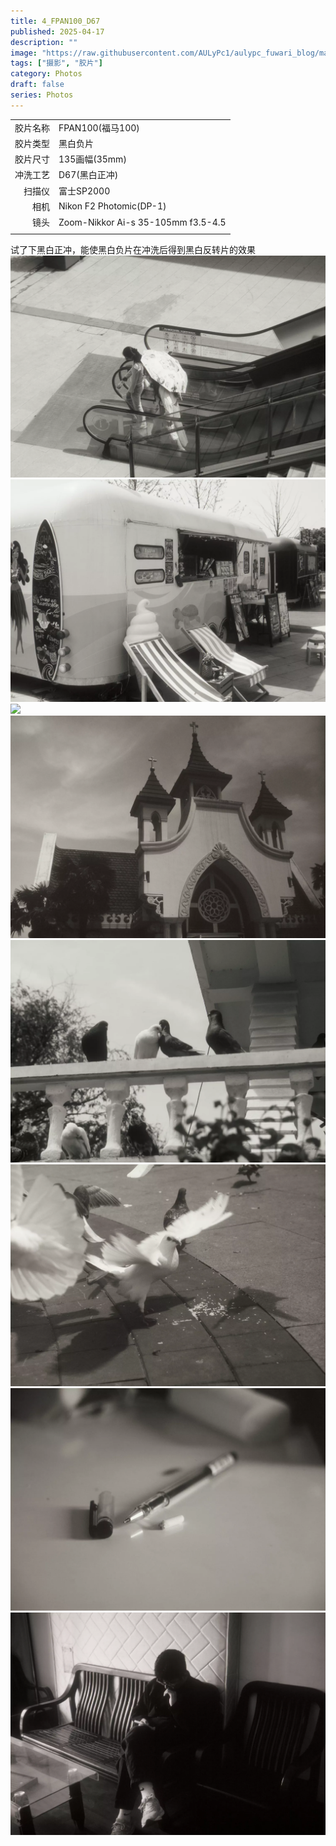 ```yaml
---
title: 4_FPAN100_D67
published: 2025-04-17
description: ""
image: "https://raw.githubusercontent.com/AULyPc1/aulypc_fuwari_blog/main/picture/mypic/film/4_FPAN100_D67/000012.webp"
tags: ["摄影", "胶片"]
category: Photos
draft: false
series: Photos
---
```


|          |                                    |
| -------: | :--------------------------------- |
| 胶片名称 | FPAN100(福马100)                   |
| 胶片类型 | 黑白负片                           |
| 胶片尺寸 | 135画幅(35mm)                      |
| 冲洗工艺 | D67(黑白正冲)                      |
|   扫描仪 | 富士SP2000                         |
|     相机 | Nikon F2 Photomic(DP-1)            |
|     镜头 | Zoom-Nikkor Ai-s 35-105mm f3.5-4.5 |
|          |                                    |
  
试了下黑白正冲，能使黑白负片在冲洗后得到黑白反转片的效果  
<img src="https://raw.githubusercontent.com/AULyPc1/aulypc_fuwari_blog/main/picture/mypic/film/4_FPAN100_D67/000001.webp" border=0 loading="lazy">
<img src="https://raw.githubusercontent.com/AULyPc1/aulypc_fuwari_blog/main/picture/mypic/film/4_FPAN100_D67/000002.webp" border=0 loading="lazy">
<img src="https://raw.githubusercontent.com/AULyPc1/aulypc_fuwari_blog/main/picture/mypic/film/4_FPAN100_D67/000004.webp" border=0 loading="lazy">
<img src="https://raw.githubusercontent.com/AULyPc1/aulypc_fuwari_blog/main/picture/mypic/film/4_FPAN100_D67/000008.webp" border=0 loading="lazy">
<img src="https://raw.githubusercontent.com/AULyPc1/aulypc_fuwari_blog/main/picture/mypic/film/4_FPAN100_D67/000009.webp" border=0 loading="lazy">
<img src="https://raw.githubusercontent.com/AULyPc1/aulypc_fuwari_blog/main/picture/mypic/film/4_FPAN100_D67/000012.webp" border=0 loading="lazy">
<img src="https://raw.githubusercontent.com/AULyPc1/aulypc_fuwari_blog/main/picture/mypic/film/4_FPAN100_D67/000026.webp" border=0 loading="lazy">
<img src="https://raw.githubusercontent.com/AULyPc1/aulypc_fuwari_blog/main/picture/mypic/film/4_FPAN100_D67/000035.webp" border=0 loading="lazy">